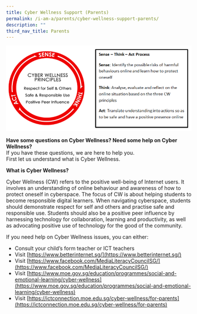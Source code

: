 ```yaml
---
title: Cyber Wellness Support (Parents)
permalink: /i-am-a/parents/cyber-wellness-support-parents/
description: ""
third_nav_title: Parents
---
```

![](/images/moe-cyber-wellness-framework.png)


**Have some questions on Cyber Wellness? Need some help on Cyber Wellness?**  
If you have these questions, we are here to help you.  
First let us understand what is Cyber Wellness.

**What is Cyber Wellness?**

Cyber Wellness (CW) refers to the positive well-being of Internet users. It involves an understanding of online behaviour and awareness of how to protect oneself in cyberspace. The focus of CW is about helping students to become responsible digital learners. When navigating cyberspace, students should demonstrate respect for self and others and practise safe and responsible use. Students should also be a positive peer influence by harnessing technology for collaboration, learning and productivity, as well as advocating positive use of technology for the good of the community.

If you need help on Cyber Wellness issues, you can either:

*   Consult your child’s form teacher or ICT teachers
*   Visit [https://www.betterinternet.sg/](https://www.betterinternet.sg/)
*   Visit [https://www.facebook.com/MediaLiteracyCouncilSG/](https://www.facebook.com/MediaLiteracyCouncilSG/)
*   Visit [https://www.moe.gov.sg/education/programmes/social-and-emotional-learning/cyber-wellness](https://www.moe.gov.sg/education/programmes/social-and-emotional-learning/cyber-wellness)
*   Visit [https://ictconnection.moe.edu.sg/cyber-wellness/for-parents](https://ictconnection.moe.edu.sg/cyber-wellness/for-parents)